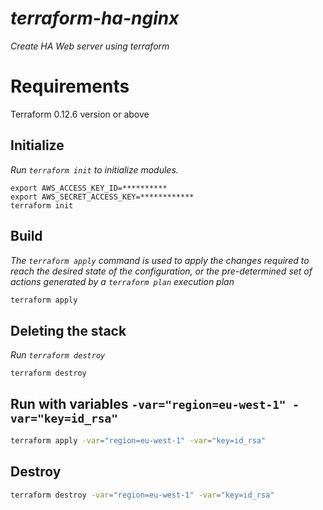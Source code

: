 # *terraform-ha-nginx*
*Create HA Web server using terraform*

# Requirements
Terraform 0.12.6 version or above
## Initialize
*Run `terraform init` to initialize modules.* 
``` 
export AWS_ACCESS_KEY_ID=********** 
export AWS_SECRET_ACCESS_KEY=************ 
terraform init 
```
## Build
*The `terraform apply` command is used to apply the changes required to reach the desired state of the configuration, or the pre-determined set of actions generated by a `terraform plan` 
execution plan*
  
```sh 
terraform apply 
``` 

## Deleting the stack
*Run `terraform destroy`*
```sh 
terraform destroy
```

## Run with variables `-var="region=eu-west-1" -var="key=id_rsa"`
```sh
terraform apply -var="region=eu-west-1" -var="key=id_rsa"
```

## Destroy 
```sh
terraform destroy -var="region=eu-west-1" -var="key=id_rsa"
```

